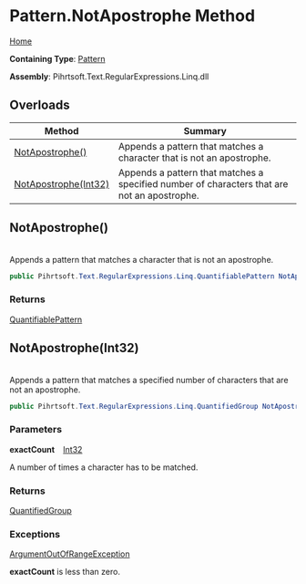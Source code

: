# Pattern\.NotApostrophe Method

[Home](../../../../../../README.md)

**Containing Type**: [Pattern](../README.md)

**Assembly**: Pihrtsoft\.Text\.RegularExpressions\.Linq\.dll

## Overloads

| Method | Summary |
| ------ | ------- |
| [NotApostrophe()](#Pihrtsoft_Text_RegularExpressions_Linq_Pattern_NotApostrophe) | Appends a pattern that matches a character that is not an apostrophe\. |
| [NotApostrophe(Int32)](#Pihrtsoft_Text_RegularExpressions_Linq_Pattern_NotApostrophe_System_Int32_) | Appends a pattern that matches a specified number of characters that are not an apostrophe\. |

## NotApostrophe\(\) <a name="Pihrtsoft_Text_RegularExpressions_Linq_Pattern_NotApostrophe"></a>

\
Appends a pattern that matches a character that is not an apostrophe\.

```csharp
public Pihrtsoft.Text.RegularExpressions.Linq.QuantifiablePattern NotApostrophe()
```

### Returns

[QuantifiablePattern](../../QuantifiablePattern/README.md)

## NotApostrophe\(Int32\) <a name="Pihrtsoft_Text_RegularExpressions_Linq_Pattern_NotApostrophe_System_Int32_"></a>

\
Appends a pattern that matches a specified number of characters that are not an apostrophe\.

```csharp
public Pihrtsoft.Text.RegularExpressions.Linq.QuantifiedGroup NotApostrophe(int exactCount)
```

### Parameters

**exactCount** &ensp; [Int32](https://docs.microsoft.com/en-us/dotnet/api/system.int32)

A number of times a character has to be matched\.

### Returns

[QuantifiedGroup](../../QuantifiedGroup/README.md)

### Exceptions

[ArgumentOutOfRangeException](https://docs.microsoft.com/en-us/dotnet/api/system.argumentoutofrangeexception)

**exactCount** is less than zero\.

